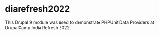 # diarefresh2022
This Drupal 9 module was used to demonstrate PHPUnit Data Providers at DrupalCamp India Refresh 2022.
